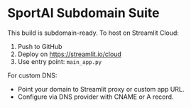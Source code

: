 # SportAI Subdomain Suite

This build is subdomain-ready.
To host on Streamlit Cloud:
1. Push to GitHub
2. Deploy on https://streamlit.io/cloud
3. Use entry point: `main_app.py`

For custom DNS:
- Point your domain to Streamlit proxy or custom app URL.
- Configure via DNS provider with CNAME or A record.